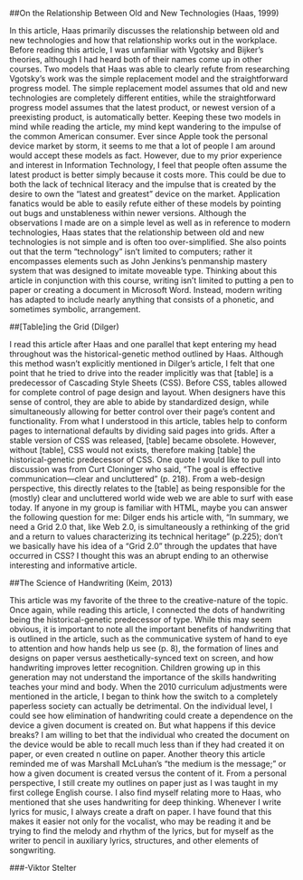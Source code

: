 ##On the Relationship Between Old and New Technologies (Haas, 1999)

In this article, Haas primarily discusses the relationship between old and new technologies and how that relationship works out in the workplace. Before reading this article, I was unfamiliar with Vgotsky and Bijker’s theories, although I had heard both of their names come up in other courses. Two models that Haas was able to clearly refute from researching Vgotsky’s work was the simple replacement model and the straightforward progress model. The simple replacement model assumes that old and new technologies are completely different entities, while the straightforward progress model assumes that the latest product, or newest version of a preexisting product, is automatically better. Keeping these two models in mind while reading the article, my mind kept wandering to the impulse of the common American consumer. Ever since Apple took the personal device market by storm, it seems to me that a lot of people I am around would accept these models as fact. However, due to my prior experience and interest in Information Technology, I feel that people often assume the latest product is better simply because it costs more. This could be due to both the lack of technical literacy and the impulse that is created by the desire to own the “latest and greatest” device on the market. Application fanatics would be able to easily refute either of these models by pointing out bugs and unstableness within newer versions. Although the observations I made are on a simple level as well as in reference to modern technologies, Haas states that the relationship between old and new technologies is not simple and is often too over-simplified. She also points out that the term “technology” isn’t limited to computers; rather it encompasses elements such as John Jenkins’s penmanship mastery system that was designed to imitate moveable type. Thinking about this article in conjunction with this course, writing isn’t limited to putting a pen to paper or creating a document in Microsoft Word. Instead, modern writing has adapted to include nearly anything that consists of a phonetic, and sometimes symbolic, arrangement.

##[Table]ing the Grid (Dilger)

I read this article after Haas and one parallel that kept entering my head throughout was the historical-genetic method outlined by Haas. Although this method wasn’t explicitly mentioned in Dilger’s article, I felt that one point that he tried to drive into the reader implicitly was that [table] is a predecessor of Cascading Style Sheets (CSS). Before CSS, tables allowed for complete control of page design and layout. When designers have this sense of control, they are able to abide by standardized design, while simultaneously allowing for better control over their page’s content and functionality. From what I understood in this article, tables help to conform pages to international defaults by dividing said pages into grids. After a stable version of CSS was released, [table] became obsolete. However, without [table], CSS would not exists, therefore making [table] the historical-genetic predecessor of CSS. One quote I would like to pull into discussion was from Curt Cloninger who said, “The goal is effective communication—clear and uncluttered” (p. 218).  From a web-design perspective, this directly relates to the [table] as being responsible for the (mostly) clear and uncluttered world wide web we are able to surf with ease today. If anyone in my group is familiar with HTML, maybe you can answer the following question for me: Dilger ends his article with, “In summary, we need a Grid 2.0 that, like Web 2.0, is simultaneously a rethinking of the grid and a return to values characterizing its technical heritage” (p.225); don’t we basically have his idea of a “Grid 2.0” through the updates that have occurred in CSS? I thought this was an abrupt ending to an otherwise interesting and informative article.

##The Science of Handwriting (Keim, 2013)

This article was my favorite of the three to the creative-nature of the topic. Once again, while reading this article, I connected the dots of handwriting being the historical-genetic predecessor of type. While this may seem obvious, it is important to note all the important benefits of handwriting that is outlined in the article, such as the communicative system of hand to eye to attention and how hands help us see (p. 8), the formation of lines and designs on paper versus aesthetically-synced text on screen, and how handwriting improves letter recognition. Children growing up in this generation may not understand the importance of the skills handwriting teaches your mind and body. When the 2010 curriculum adjustments were mentioned in the article, I began to think how the switch to a completely paperless society can actually be detrimental. On the individual level, I could see how elimination of handwriting could create a dependence on the device a given document is created on. But what happens if this device breaks? I am willing to bet that the individual who created the document on the device would be able to recall much less than if they had created it on paper, or even created n outline on paper. Another theory this article reminded me of was Marshall McLuhan’s “the medium is the message;” or how a given document is created versus the content of it. From a personal perspective, I still create my outlines on paper just as I was taught in my first college English course. I also find myself relating more to Haas, who mentioned that she uses handwriting for deep thinking. Whenever I write lyrics for music, I always create a draft on paper. I have found that this makes it easier not only for the vocalist, who may be reading it and be trying to find the melody and rhythm of the lyrics, but for myself as the writer to pencil in auxiliary lyrics, structures, and other elements of songwriting.

###-Viktor Stelter


